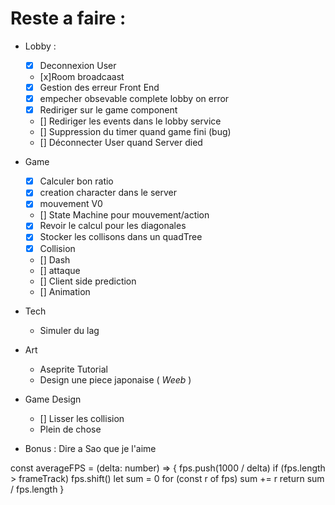 # Reste a faire :
- Lobby : 
    - [x] Deconnexion User
    - [x]Room broadcaast
    - [x] Gestion des erreur Front End 
    - [x] empecher obsevable complete lobby on error
    - [x] Rediriger sur le game component
    - [] Rediriger les events dans le lobby service
    - [] Suppression du timer quand game fini (bug)
    - [] Déconnecter User quand Server died
- Game
    - [x] Calculer bon ratio
    - [x] creation character dans le server
    - [x] mouvement V0
    - [] State Machine pour mouvement/action
    - [x] Revoir le calcul pour les diagonales
    - [x] Stocker les collisons dans un quadTree
    - [x] Collision
    - [] Dash
    - [] attaque
    - [] Client side prediction
    - [] Animation
- Tech
    - Simuler du lag


- Art
    - Aseprite Tutorial
    - Design une piece japonaise ( *Weeb* )

- Game Design
    - [] Lisser les collision
    - Plein de chose

- Bonus : Dire a Sao que je l'aime


const averageFPS = (delta: number) => {
  fps.push(1000 / delta)
  if (fps.length > frameTrack) fps.shift()
  let sum = 0
  for (const r of fps) sum += r
  return sum / fps.length
}